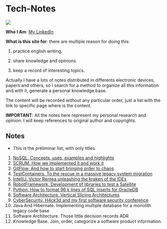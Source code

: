 # Tech-Notes

![](https://img.rawpixel.com/s3fs-private/rawpixel_images/website_content/px668063-image-kwvxlfaq.jpg?w=800&dpr=1&fit=default&crop=default&q=65&vib=3&con=3&usm=15&bg=F4F4F3&ixlib=js-2.2.1&s=8d80995962e6984a0fa7f6731b34fece)

**Who I Am**: [My LinkedIn](https://www.linkedin.com/in/matiasmiguez/)

**What is this site for**: there are multiple reason for doing this:

1) practice english writing.
   
2) share knowledge and opinions.

3) keep a record of interesting topics.

Actually I have a lots of notes distributed in differents electronic devices, papers and others, so I search for a method to organize all this information and with it, generate a personal knowledge base.

The content will be recorded without any particular order, just a list with the link to specific page where is the content.

**IMPORTANT**: All the notes here represent my personal research and opinion. I will keep references to original author and copyrights.

## Notes

* This is the preliminar list, with only titles.

1. [NoSQL. Concepts, uses, examples and highlights](/pages/1.course-no-sql.md)
2. [SCRUM. How we implemented it and work it](/pages/2.scrum-how-we-implemented-it-and-work-id.md)
3. [GitFlow. And how to start bringing order to chaos](/pages/3.gitflow-and-how-to-start-bringing-order-to-chaos.md)
4. [TestContainers. To the rescue in a massive legacy system migration](/pages/4.testcontainers-to-the-rescue-in-a-massive-legacy-system-migration.md)
5. [IntelliJ. Victor Rentea unleashing the kraken of the IDEs](/pages/5.intellij-victor-rentea-unleasing-the-craken-of-the-ides.md)
6. [RobotFramework. Development of libraries to test a Satellite](/pages/6.robotframework-development-of-libraries-to-test-a-satellite.md)
7. [Python. How to format 96 k lines of SQL inserts for OracleDB](/pages/7.python-how-to-format-96-k-lines-of-sql-inserts-for-oracledb.md)
8. [Software Architecture. Vertical Slicing Architectures](/pages/8.software-architecture-vertical-slicing-architectures.md)
9. [CyberSecurity. H4ck3d and my first software security conference](/pages/9.cybersecurity-h4ck3d-and-my-first-software-security-conference.md)
10. Java And Hibernate. Implementing multiple database for a monolith legacy code base
11. Software Architecture. Those little decision records ADR
12. Knowledge Base. Join, order, categorize a software product information.
